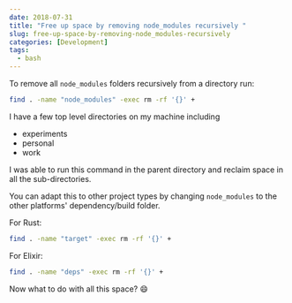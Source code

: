 ```yaml
---
date: 2018-07-31
title: "Free up space by removing node_modules recursively "
slug: free-up-space-by-removing-node_modules-recursively
categories: [Development]
tags:
  - bash
---
```


To remove all `node_modules` folders recursively from a directory run:

```bash
find . -name "node_modules" -exec rm -rf '{}' +
```

I have a few top level directories on my machine including

- experiments
- personal
- work

I was able to run this command in the parent directory and reclaim space in all the sub-directories. 

You can adapt this to other project types by changing `node_modules` to the other platforms' dependency/build folder. 

For Rust: 
```bash
find . -name "target" -exec rm -rf '{}' +
```

For Elixir: 
```bash
find . -name "deps" -exec rm -rf '{}' +
```

Now what to do with all this space? 😄
